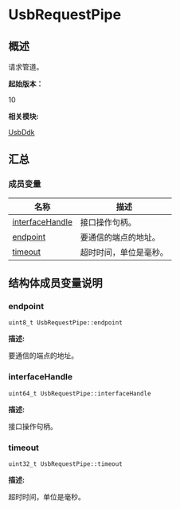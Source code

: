 # UsbRequestPipe


## 概述

请求管道。

**起始版本：**

10

**相关模块:**

[UsbDdk](_usb_ddk.md)


## 汇总


### 成员变量

| 名称 | 描述 |
| -------- | -------- |
| [interfaceHandle](#interfacehandle) | 接口操作句柄。 |
| [endpoint](#endpoint) | 要通信的端点的地址。 |
| [timeout](#timeout) | 超时时间，单位是毫秒。 |


## 结构体成员变量说明


### endpoint


```
uint8_t UsbRequestPipe::endpoint
```

**描述:**

要通信的端点的地址。


### interfaceHandle


```
uint64_t UsbRequestPipe::interfaceHandle
```

**描述:**

接口操作句柄。


### timeout


```
uint32_t UsbRequestPipe::timeout
```

**描述:**

超时时间，单位是毫秒。

